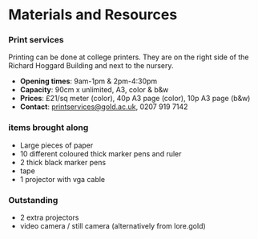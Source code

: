 # Materials and Resources
### Print services
Printing can be done at college printers. They are on the right side of the Richard Hoggard Building and next to the nursery.
* __Opening times__: 9am-1pm & 2pm-4:30pm
* __Capacity__: 90cm x unlimited, A3, color & b&w
* __Prices__: £21/sq meter (color), 40p A3 page (color), 10p A3 page (b&w)
* __Contact__: printservices@gold.ac.uk, 0207 919 7142

### items brought along
* Large pieces of paper
* 10 different coloured thick marker pens and ruler
* 2 thick black marker pens
* tape
* 1 projector with vga cable

### Outstanding
* 2 extra projectors
* video camera / still camera (alternatively from lore.gold)
